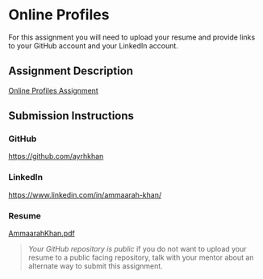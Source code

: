 # Online Profiles
For this assignment you will need to upload your resume and provide links to your GitHub account and your LinkedIn account.

## Assignment Description
[Online Profiles Assignment](https://education.launchcode.org/liftoff/modules/assignments/online-profiles)

## Submission Instructions
 
### GitHub
https://github.com/ayrhkhan

### LinkedIn
https://www.linkedin.com/in/ammaarah-khan/

### Resume
[AmmaarahKhan.pdf](https://github.com/ayrhkhan/liftoff-assignments/files/9553392/AmmaarahKhan.pdf)

> *Your GitHub repository is public* if you do not want to upload your resume to a public facing repository, talk with your mentor about an alternate way to submit this assignment.
